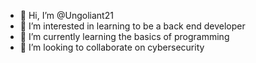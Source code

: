 - 👋 Hi, I’m @Ungoliant21
- 👀 I’m interested in learning to be a back end developer
- 🌱 I’m currently learning the basics of programming 
- 💞️ I’m looking to collaborate on cybersecurity

<!---
Ungoliant21/Ungoliant21 is a ✨ special ✨ repository because its `README.md` (this file) appears on your GitHub profile.
You can click the Preview link to take a look at your changes.
--->
